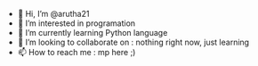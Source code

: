 - 👋 Hi, I’m @arutha21
- 👀 I’m interested in programation
- 🌱 I’m currently learning Python language
- 💞️ I’m looking to collaborate on : nothing right now, just learning 
- 📫 How to reach me : mp here ;)

<!---
arutha21/arutha21 is a ✨ special ✨ repository because its `README.md` (this file) appears on your GitHub profile.
You can click the Preview link to take a look at your changes.
--->
